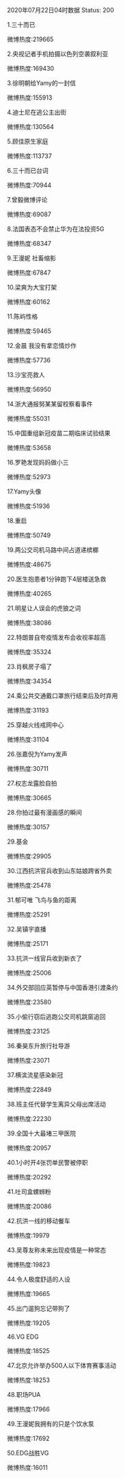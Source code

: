 2020年07月22日04时数据
Status: 200

1.三十而已

微博热度:219665

2.央视记者手机拍摄以色列空袭叙利亚

微博热度:169430

3.徐明朝给Yamy的一封信

微博热度:155913

4.迪士尼在逃公主出街

微博热度:130564

5.顾佳原生家庭

微博热度:113737

6.三十而已台词

微博热度:70944

7.曾毅微博评论

微博热度:69087

8.法国表态不会禁止华为在法投资5G

微博热度:68347

9.王漫妮 社畜缩影

微博热度:67847

10.梁爽为大宝打架

微博热度:60162

11.陈屿性格

微博热度:59465

12.金晨 我没有拿恋情炒作

微博热度:57736

13.沙宝亮救人

微博热度:56950

14.浙大通报努某某留校察看事件

微博热度:55031

15.中国重组新冠疫苗二期临床试验结果

微博热度:53658

16.罗艳发现妈妈做小三

微博热度:52973

17.Yamy头像

微博热度:51936

18.重启

微博热度:50749

19.两公交司机马路中间占道递槟榔

微博热度:48675

20.医生抱患者1分钟跑下4层楼送急救

微博热度:40265

21.明星让人误会的虎狼之词

微博热度:38086

22.特朗普自夸疫情发布会收视率超高

微博热度:35324

23.肖枫房子塌了

微博热度:34354

24.乘公共交通戴口罩旅行结束后及时弃用

微博热度:31193

25.穿越火线戒网中心

微博热度:31104

26.张嘉倪为Yamy发声

微博热度:30711

27.权志龙露脸自拍

微博热度:30665

28.你拍过最有漫画感的瞬间

微博热度:30157

29.基金

微博热度:29905

30.江西抗洪官兵收到山东姑娘跨省外卖

微博热度:25478

31.郁可唯 飞鸟与鱼的距离

微博热度:25291

32.吴镇宇直播

微博热度:25171

33.抗洪一线官兵收到新衣了

微博热度:25006

34.外交部回应英暂停与中国香港引渡条约

微博热度:23580

35.小偷行窃后逃跑公交司机跳窗追回

微博热度:23125

36.秦昊东升旅行社导游

微博热度:23071

37.横滨流星感染新冠

微博热度:22849

38.班主任代替学生离异父母出席活动

微博热度:22230

39.全国十大最堵三甲医院

微博热度:20957

40.1小时开4张罚单民警被停职

微博热度:20292

41.吐司盒螺蛳粉

微博热度:20086

42.抗洪一线的移动餐车

微博热度:19979

43.吴尊友称未来出现疫情是一种常态

微博热度:19823

44.令人极度舒适的人设

微博热度:19665

45.出门遛狗忘记带狗了

微博热度:19205

46.VG EDG

微博热度:18525

47.北京允许举办500人以下体育赛事活动

微博热度:18253

48.职场PUA

微博热度:17966

49.王漫妮我拥有的只是个饮水泵

微博热度:17692

50.EDG战胜VG

微博热度:16011

